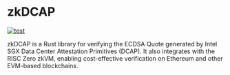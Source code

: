 # zkDCAP

[![test](https://github.com/datachainlab/zkdcap/actions/workflows/test.yml/badge.svg?branch=main)](https://github.com/datachainlab/zkdcap/actions/workflows/test.yml)

zkDCAP is a Rust library for verifying the ECDSA Quote generated by Intel SGX Data Center Attestation Primitives (DCAP). It also integrates with the RISC Zero zkVM, enabling cost-effective verification on Ethereum and other EVM-based blockchains.
